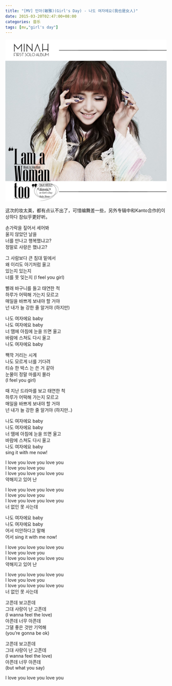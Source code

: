 ```yaml
---
title: "[MV] 민아(敏雅)(Girl's Day) - 나도 여자에요(我也是女人)"
date: 2015-03-20T02:47:00+08:00
categories: 音乐
tags: [mv,"girl's day"]
---
```


![](/uploads/2015/03/minah-i-am-a-woman-too-20150316.jpg)

这次的妆太美，都有点认不出了，可惜编舞差一些，另外专辑中和Kanto合作的이상하다 참似乎更好听。<!--more-->

<div id="video_wrapper"></div>
<script src="//g.alicdn.com/tb/videocenter/1.2.4/js/tbvideo.js"></script>
<script type="text/javascript">
    var id = 'K66x9S';
    tb_player_object.embedPlayer(
        {vid:"22903361",uid:"1748679248",tid:"9", div:"video_wrapper",width:"600px",height:"360px"},
        {autoplay:"false",show_share_button:"false"},
        {wmode:"transparent",allowScriptAccess:"always",allowFullScreen:"true"}
    );
</script>

손가락을 짚어서 세어봐  
울지 않았던 날을  
너를 만나고 행복했냐고?  
정말로 사랑은 했냐고?

그 사람보다 큰 침대 밑에서  
왜 이리도 아기처럼 울고  
있는지 있는지  
너를 못 잊는지 (I feel you girl)

빨래 바구니를 들고 태연한 척  
하루가 어떡해 가는지 모르고  
매일을 바쁘게 보내야 할 거야  
넌 내가 늘 강한 줄 알거야 (하지만)

나도 여자에요 baby  
나도 여자에요 baby  
너 땜에 아침에 눈을 뜨면 울고  
바람에 스쳐도 다시 울고  
나도 여자에요 baby

짹깍 거리는 시계  
나도 모르게 너를 기다려  
티슈 한 박스 는 쓴 거 같아  
눈물이 정말 마를지 몰라  
(I feel you girl)

때 지난 드라마를 보고 태연한 척  
하루가 어떡해 가는지 모르고  
매일을 바쁘게 보내야 할 거야  
넌 내가 늘 강한 줄 알거야 (하지만..)

나도 여자에요 baby  
나도 여자에요 baby  
너 땜에 아침에 눈을 뜨면 울고  
바람에 스쳐도 다시 울고  
나도 여자에요 baby  
sing it with me now!

I love you love you love you  
I love you love you  
I love you love you love you  
약해지고 있어 난 

I love you love you love you  
I love you love you  
I love you love you love you  
너 없인 못 사는데

나도 여자에요 baby  
나도 여자에요 baby  
어서 미안하다고 말해  
어서 sing it with me now!

I love you love you love you  
I love you love you  
I love you love you love you  
약해지고 있어 난

I love you love you love you  
I love you love you  
I love you love you love you  
너 없인 못 사는데

고픈데 보고픈데  
그대 사랑이 난 고픈데  
(I wanna feel the love)  
아픈데 너무 아픈데  
그댈 좋은 것만 기억해  
(you’re gonna be ok)

고픈데 보고픈데  
그대 사랑이 난 고픈데  
(I wanna feel the love)  
아픈데 너무 아픈데  
(but what you say)

I love you love you love you
